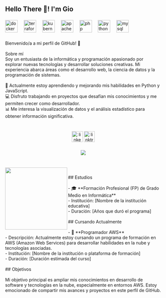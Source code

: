 <h2 align="left">Hello There 👋! I'm Gio</h2>

###

<div align="left">
  <img src="https://cdn.jsdelivr.net/gh/devicons/devicon/icons/docker/docker-original.svg" height="40" alt="docker logo"  />
  <img width="12" />
  <img src="https://cdn.jsdelivr.net/gh/devicons/devicon/icons/terraform/terraform-original.svg" height="40" alt="terraform logo"  />
  <img width="12" />
  <img src="https://cdn.jsdelivr.net/gh/devicons/devicon/icons/kubernetes/kubernetes-plain.svg" height="40" alt="kubernetes logo"  />
  <img width="12" />
  <img src="https://cdn.jsdelivr.net/gh/devicons/devicon/icons/apache/apache-original.svg" height="40" alt="apache logo"  />
  <img width="12" />
  <img src="https://cdn.jsdelivr.net/gh/devicons/devicon/icons/php/php-original.svg" height="40" alt="php logo"  />
  <img width="12" />
  <img src="https://cdn.jsdelivr.net/gh/devicons/devicon/icons/python/python-original.svg" height="40" alt="python logo"  />
  <img width="12" />
  <img src="https://cdn.jsdelivr.net/gh/devicons/devicon/icons/mysql/mysql-original.svg" height="40" alt="mysql logo"  />
</div>

###

<p align="left">Bienvenido/a a mi perfil de GitHub! 👋<br><br>Sobre mí<br>Soy un entusiasta de la informática y programación apasionado por explorar nuevas tecnologías y desarrollar soluciones creativas. Mi experiencia abarca áreas como el desarrollo web, la ciencia de datos y la programación de sistemas.<br><br>🌱 Actualmente estoy aprendiendo y mejorando mis habilidades en Python y JavaScript.<br>💻 Disfruto trabajando en proyectos que desafían mis conocimientos y me permiten crecer como desarrollador.<br>📊 Me interesa la visualización de datos y el análisis estadístico para obtener información significativa.</p>

###

<br clear="both">

<div align="center">
  <img src="https://img.shields.io/static/v1?message=LinkedIn&logo=linkedin&label=&color=0077B5&logoColor=white&labelColor=&style=for-the-badge" height="35" alt="linkedin logo"  />
  <img src="https://img.shields.io/static/v1?message=Linktree&logo=linktree&label=&color=1de9b6&logoColor=white&labelColor=&style=for-the-badge" height="35" alt="linktree logo"  />
</div>

###

<div align="center">
  <img src="https://profile-counter.glitch.me/jpiedramacas/count.svg?"  />
</div>

###

<br clear="both">

<img align="left" height="200" src="https://media.giphy.com/media/KpACNEh8jXK2Q/giphy.gif"  />

###

<p align="left">## Estudios<br><br>- 🎓 **Formación Profesional (FP) de Grado Medio en Informática**<br>  - Institución: [Nombre de la institución educativa]<br>  - Duración: [Años que duró el programa]<br><br>## Cursando Actualmente<br><br>- 🌱 **Programador AWS**<br>  - Descripción: Actualmente estoy cursando un programa de formación en AWS (Amazon Web Services) para desarrollar habilidades en la nube y tecnologías asociadas.<br>  - Institución: [Nombre de la institución o plataforma de formación]<br>  - Duración: [Duración estimada del curso]<br><br>## Objetivos<br><br>Mi objetivo principal es ampliar mis conocimientos en desarrollo de software y tecnologías en la nube, especialmente en entornos AWS. Estoy emocionado de compartir mis avances y proyectos en este perfil de GitHub.</p>

###
